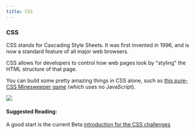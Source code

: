 ```yaml
---
title: CSS
---
```


### CSS

CSS stands for Cascading Style Sheets. It was first invented in 1996, and is now a standard feature of all major web browsers.

CSS allows for developers to control how web pages look by "styling" the HTML structure of that page.

You can build some pretty amazing things in CSS alone, such as <a href='https://codepen.io/bali_balo/pen/BLJONk' target='_blank' rel='nofollow'>this pure-CSS Minesweeper game</a> (which uses no JavaScript).

![](https://cdn-images-1.medium.com/max/800/1*GFcKk9KxqHAnWa1ECcKDOQ.png)

#### Suggested Reading:

A good start is the current Beta <a href='https://github.com/freeCodeCamp/freeCodeCamp/blob/staging/seed/challenges/01-responsive-web-design/basic-css.json#L14' target='_blank' rel='nofollow'>introduction for the CSS challenges</a>